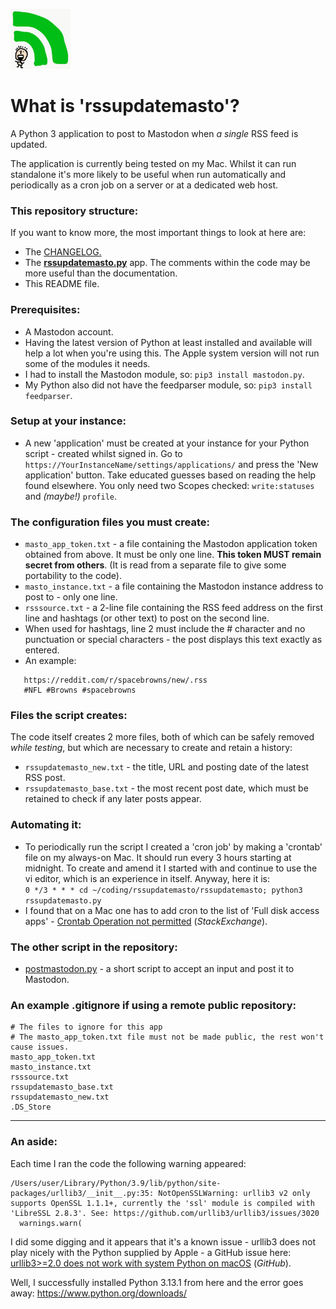 <img src="rssupdatemasto_logo.jpg" height="96" alt="rssupdatemasto RSS feed updates post to Mastodon."> <br>

# What is 'rssupdatemasto'?
A Python 3 application to post to Mastodon when *a single* RSS feed is updated.

The application is currently being tested on my Mac. Whilst it can run standalone it's more likely to be useful when run automatically and periodically as a cron job on a server or at a dedicated web host.

### This repository structure:
If you want to know more, the most important things to look at here are:
* The [CHANGELOG.](CHANGELOG.md)
* The **[rssupdatemasto.py](rssupdatemasto.py)** app. The comments within the code may be more useful than the documentation.
* This README file.

### Prerequisites:
* A Mastodon account.
* Having the latest version of Python at least installed and available will help a lot when you're using this. The Apple system version will not run some of the modules it needs.
* I had to install the Mastodon module, so: `pip3 install mastodon.py`.
* My Python also did not have the feedparser module, so: `pip3 install feedparser`.

### Setup at your instance:
* A new 'application' must be created at your instance for your Python script - created whilst signed in. Go to `https://YourInstanceName/settings/applications/` and press the 'New application' button. Take educated guesses based on reading the help found elsewhere. You only need two Scopes checked: `write:statuses` and *(maybe!)* `profile`.

### The configuration files you must create:
* `masto_app_token.txt` - a file containing the Mastodon application token obtained from above. It must be only one line. **This token MUST remain secret from others**. (It is read from a separate file to give some portability to the code).
* `masto_instance.txt` - a file containing the Mastodon instance address to post to - only one line.
* `rsssource.txt` - a 2-line file containing the RSS feed address on the first line and hashtags (or other text) to post on the second line.
* When used for hashtags, line 2 must include the \# character and no punctuation or special characters - the post displays this text exactly as entered.
* An example:
```
   https://reddit.com/r/spacebrowns/new/.rss
   #NFL #Browns #spacebrowns
```

### Files the script creates:
The code itself creates 2 more files, both of which can be safely removed *while testing*, but which are necessary to create and retain a history:
* `rssupdatemasto_new.txt` - the title, URL and posting date of the latest RSS post.
* `rssupdatemasto_base.txt` - the most recent post date, which must be retained to check if any later posts appear.

### Automating it:
* To periodically run the script I created a 'cron job' by making a 'crontab' file on my always-on Mac. It should run every 3 hours starting at midnight. To create and amend it I started with and continue to use the vi editor, which is an experience in itself. Anyway, here it is:    
`0 */3 * * * cd ~/coding/rssupdatemasto/rssupdatemasto; python3 rssupdatemasto.py`
* I found that on a Mac one has to add cron to the list of 'Full disk access apps' - [Crontab Operation not permitted](https://apple.stackexchange.com/questions/378553/crontab-operation-not-permitted/378558#378558) (*StackExchange*).

### The other script in the repository:
* [postmastodon.py](postmastodon.py) - a short script to accept an input and post it to Mastodon.

### An example .gitignore if using a remote public repository:
```
# The files to ignore for this app
# The masto_app_token.txt file must not be made public, the rest won't cause issues.
masto_app_token.txt
masto_instance.txt
rsssource.txt
rssupdatemasto_base.txt
rssupdatemasto_new.txt
.DS_Store
```

---- 

### An aside:
Each time I ran the code the following warning appeared:

```
/Users/user/Library/Python/3.9/lib/python/site-packages/urllib3/__init__.py:35: NotOpenSSLWarning: urllib3 v2 only supports OpenSSL 1.1.1+, currently the 'ssl' module is compiled with 'LibreSSL 2.8.3'. See: https://github.com/urllib3/urllib3/issues/3020
  warnings.warn(
```

I did some digging and it appears that it's a known issue - urllib3 does not play nicely with the Python supplied by Apple - a GitHub issue here: [urllib3>=2.0 does not work with system Python on macOS](https://github.com/urllib3/urllib3/issues/3020) (*GitHub*).

Well, I successfully installed Python 3.13.1 from here and the error goes away: https://www.python.org/downloads/
